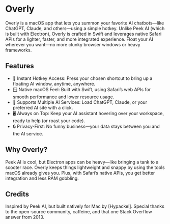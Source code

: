 # Overly

Overly is a macOS app that lets you summon your favorite AI chatbots—like ChatGPT, Claude, and others—using a simple hotkey. Unlike Peek AI (which is built with Electron), Overly is crafted in Swift and leverages native Safari APIs for a lighter, faster, and more integrated experience. Float your AI wherever you want—no more clunky browser windows or heavy frameworks.

## Features

- 🚀 Instant Hotkey Access: Press your chosen shortcut to bring up a floating AI window, anytime, anywhere.
- 🪟 Native macOS Feel: Built with Swift, using Safari’s web APIs for smooth performance and lower resource usage.
- 🤖 Supports Multiple AI Services: Load ChatGPT, Claude, or your preferred AI site with a click.
- 🖥 Always on Top: Keep your AI assistant hovering over your workspace, ready to help (or roast your code).
- 🔒 Privacy-First: No funny business—your data stays between you and the AI service.

## Why Overly?

Peek AI is cool, but Electron apps can be heavy—like bringing a tank to a scooter race. Overly keeps things lightweight and snappy by using the tools macOS already gives you. Plus, with Safari’s native APIs, you get better integration and less RAM gobbling.

## Credits

Inspired by Peek AI, but built natively for Mac by [Hypackel]. Special thanks to the open-source community, caffeine, and that one Stack Overflow answer from 2013.
